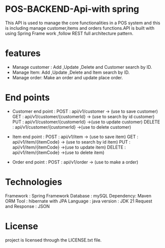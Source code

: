 # POS-BACKEND-Api-with spring

This API is used to manage the core functionalities in a POS system and this is including manage customer,items and orders functions.API is built with using Spring Frame work ,follow REST full architecture pattern.

# features
* Manage customer : Add ,Update ,Delete and Customer search by ID.
* Manage Item: Add ,Update ,Delete and Item search by ID.
* Manage order: Make an order and update place order.

# End points

* Customer end point : 
    POST : api/v1/customer   -> (use to save customer)
    GET  : api/v1/customer/{customerId}  -> (use to search by id customer)
    PUT  : api/v1/customer/{customerId}  ->(use to update customer)
    DELETE  : api/v1/customer/{customerId} ->(use to delete customer)

* Item end point :
POST : api/v1/item   -> (use to save item)
GET  : api/v1/item/{itemCode}  -> (use to search by id item)
PUT  : api/v1/item/{itemCode}  ->(use to update item)
DELETE  : api/v1/item/{itemCode} ->(use to delete item)

* Order end point :
POST : api/v1/order -> (use to make a order)

# Technologies 
Framework : Spring Framework
Database  : mySQL
Dependency: Maven
ORM Tool  : hibernate with JPA
Language  : java
version   : JDK 21
Request and Response : JSON

# License
project is licensed through the  LICENSE.txt file.
